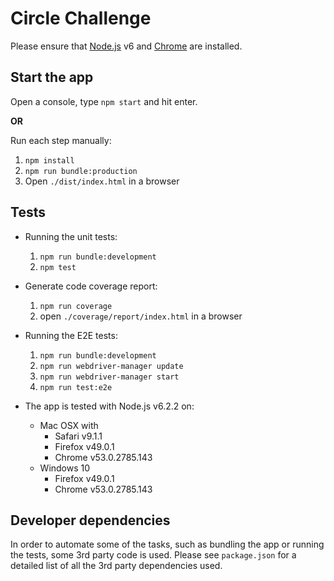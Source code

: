 Circle Challenge
================
Please ensure that [Node.js](https://nodejs.org/) v6 and [Chrome](https://www.google.com/chrome/) are installed.

Start the app
--------------------
Open a console, type `npm start` and hit enter.

**OR**

Run each step manually:

1. `npm install`
2. `npm run bundle:production`
3. Open `./dist/index.html` in a browser

Tests
-----
- Running the unit tests:
    1. `npm run bundle:development`
    2. `npm test`

- Generate code coverage report:
    1. `npm run coverage`
    2. open `./coverage/report/index.html` in a browser
    
- Running the E2E tests:
    1. `npm run bundle:development`
    2. `npm run webdriver-manager update`
    3. `npm run webdriver-manager start`
    4. `npm run test:e2e`

- The app is tested with Node.js v6.2.2 on:
    - Mac OSX with
        - Safari v9.1.1
        - Firefox v49.0.1
        - Chrome v53.0.2785.143
    - Windows 10
        - Firefox v49.0.1
        - Chrome v53.0.2785.143

Developer dependencies
----------------------
In order to automate some of the tasks, such as bundling the app or running the tests, some 3rd party code is used. Please see `package.json` for a detailed list of all the 3rd party dependencies used.
